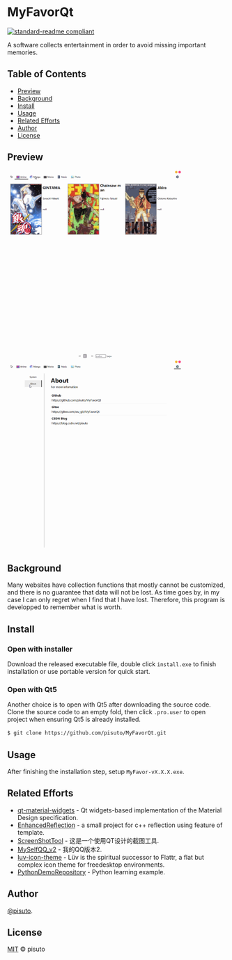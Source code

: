 # MyFavorQt
[![standard-readme compliant](https://img.shields.io/badge/csdn%20blog-link-brightgreen.svg?style=flat-square)](https://github.com/pisuto/MyFavorQt)

A software collects entertainment in order to avoid missing important memories.
## Table of Contents
- [Preview](#preview)
- [Background](#background)
- [Install](#install)
- [Usage](#usage)
- [Related Efforts](#related-efforts)
- [Author](#author)
- [License](#license)
## Preview
<p float="left">
  <img src="https://github.com/pisuto/MyFavorQt/blob/main/resource/gif/animation-move.gif" width="400"/>
  <img src="https://github.com/pisuto/MyFavorQt/blob/main/resource/gif/animation-background.gif" width="400"/>
</p>

## Background
Many websites have collection functions that mostly cannot be customized, and there is no guarantee that data will not be lost. As time goes by, in my case I can only regret when I find that I have lost. Therefore, this program is developped to remember what is worth.

## Install
### Open with installer
Download the released executable file, double click `install.exe` to finish installation or use portable version for quick start. 
### Open with Qt5
Another choice is to open with Qt5 after downloading the source code. Clone the source code to an empty fold, then click `.pro.user` to open project when ensuring Qt5 is already installed.
```sh
$ git clone https://github.com/pisuto/MyFavorQt.git
```

## Usage
After finishing the installation step, setup `MyFavor-vX.X.X.exe`.


## Related Efforts
- [qt-material-widgets](https://github.com/laserpants/qt-material-widgets) - Qt widgets-based implementation of the Material Design specification.
- [EnhancedReflection](https://github.com/pisuto/EnhancedReflection) - a small project for c++ reflection using feature of template.
- [ScreenShotTool](https://github.com/qiuzhiqian/ScreenShotTool) - 这是一个使用QT设计的截图工具.
- [MySelfQQ_v2](https://github.com/NoHearting/MySelfQQ_v2) - 我的QQ版本2.
- [luv-icon-theme](https://github.com/Nitrux/luv-icon-theme) - Lüv is the spiritual successor to Flattr, a flat but complex icon theme for freedesktop environments.
- [PythonDemoRepository](https://github.com/lhgcs/PythonDemoRepository/tree/7f0d4e34373ba9254dd1a03c7e3b25656ca1632f) - Python learning example.

## Author
[@pisuto](https://github.com/pisuto).

## License
[MIT](LICENSE) © pisuto

